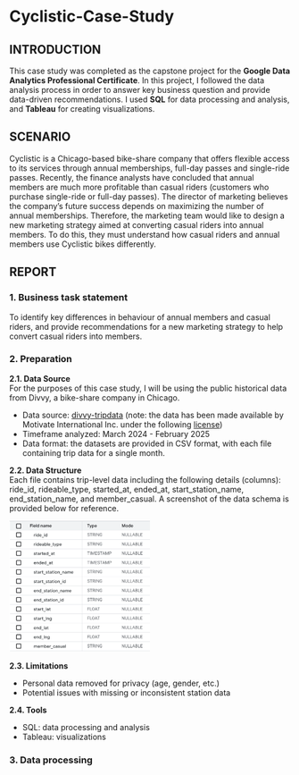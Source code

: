 # Cyclistic-Case-Study

## INTRODUCTION
This case study was completed as the capstone project for the **Google Data Analytics Professional Certificate**. In this project, I followed the data analysis process in order to answer key business question and provide data-driven recommendations. I used **SQL** for data processing and analysis, and **Tableau** for creating visualizations.

## SCENARIO
Cyclistic is a Chicago-based bike-share company that offers flexible access to its services through annual memberships, full-day passes and single-ride passes.
Recently, the finance analysts have concluded that annual members are much more profitable than casual riders (customers who purchase single-ride or full-day passes). The director of marketing believes the company’s future success depends on maximizing the number of annual memberships. Therefore, the marketing team would like to design a new marketing strategy aimed at converting casual riders into annual members. To do this, they must understand how casual riders and annual members use Cyclistic bikes differently.

## REPORT
### 1. Business task statement  
To identify key differences in behaviour of annual members and casual riders, and provide recommendations for a new marketing strategy to help convert casual riders into members.

### 2. Preparation

**2.1. Data Source**  
For the purposes of this case study, I will be using the public historical data from Divvy, a bike-share company in Chicago. 
* Data source: [divvy-tripdata](https://divvy-tripdata.s3.amazonaws.com/index.html)  (note: the data has been made available by Motivate International Inc. under the following [license](https://divvybikes.com/data-license-agreement))
* Timeframe analyzed: March 2024 - February 2025
* Data format: the datasets are provided in CSV format, with each file containing trip data for a single month.

**2.2. Data Structure**  
Each file contains trip-level data including the following details (columns): ride_id, rideable_type, started_at, ended_at, start_station_name, end_station_name, and member_casual. A screenshot of the data schema is provided below for reference.

<img src="https://github.com/svitlana-h/Cyclistic-Case-Study/blob/bb932dcb01038e442f99778c67776c663df58f35/Images/Data-Schema.png" alt="Data Schema" width="50%"/>

**2.3. Limitations**  
* Personal data removed for privacy (age, gender, etc.)
* Potential issues with missing or inconsistent station data

**2.4. Tools**  
* SQL: data processing and analysis
* Tableau: visualizations

### 3. Data processing

